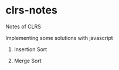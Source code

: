 # clrs-notes
Notes of CLRS

Implementing some solutions with javascript

1. Insertion Sort

2. Merge Sort